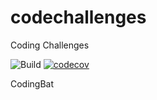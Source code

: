 # codechallenges
Coding Challenges

![Build](https://api.travis-ci.org/divinedragon/codechallenges.svg?branch=alakazam)
[![codecov](https://codecov.io/gh/divinedragon/codechallenges/branch/alakazam/graph/badge.svg)](https://codecov.io/gh/divinedragon/codechallenges)

CodingBat
